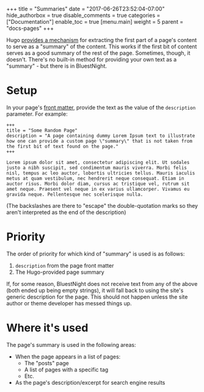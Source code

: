 +++
title = "Summaries"
date = "2017-06-26T23:52:04-07:00"
hide_authorbox = true
disable_comments = true
categories = ["Documentation"]
enable_toc = true
[menu.main]
  weight = 5
  parent = "docs-pages"
+++

Hugo [provides a mechanism](https://gohugo.io/content/summaries/) for extracting the first part of a page's content to serve as a "summary" of the content. This works if the first bit of content serves as a good summary of the rest of the page. Sometimes, though, it doesn't. There's no built-in method for providing your own text as a "summary" - but there is in BluestNight.

<!--more-->

# Setup

In your page's [front matter](https://gohugo.io/content/front-matter/), provide the text as the value of the `description` parameter. For example:

```
+++
title = "Some Random Page"
description = "A page containing dummy Lorem Ipsum text to illustrate how one can provide a custom page \"summary\" that is not taken from the first bit of text found on the page."
+++

Lorem ipsum dolor sit amet, consectetur adipiscing elit. Ut sodales justo a nibh suscipit, sed condimentum mauris viverra. Morbi felis nisl, tempus ac leo auctor, lobortis ultricies tellus. Mauris iaculis metus at quam vestibulum, nec hendrerit neque consequat. Etiam in auctor risus. Morbi dolor diam, cursus ac tristique vel, rutrum sit amet neque. Praesent vel neque in ex varius ullamcorper. Vivamus eu gravida neque. Pellentesque nec scelerisque nulla.
```

(The backslashes are there to "escape" the double-quotation marks so they aren't interpreted as the end of the description)

# Priority

The order of priority for which kind of "summary" is used is as follows:

1. `description` from the page front matter
1. The Hugo-provided page summary

If, for some reason, BluestNight does not receive text from any of the above (both ended up being empty strings), it will fall back to using the site's generic description for the page. This should not happen unless the site author or theme developer has messed things up.

# Where it's used

The page's summary is used in the following areas:

- When the page appears in a list of pages:
  - The "posts" page
  - A list of pages with a specific tag
  - Etc.
- As the page's description/excerpt for search engine results
